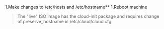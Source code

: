 1.Make changes to /etc/hosts and /etc/hostname**
1.Reboot machine

>The "live" ISO image has the cloud-init package and requires change of preserve_hostname in /etc/cloud/cloud.cfg
